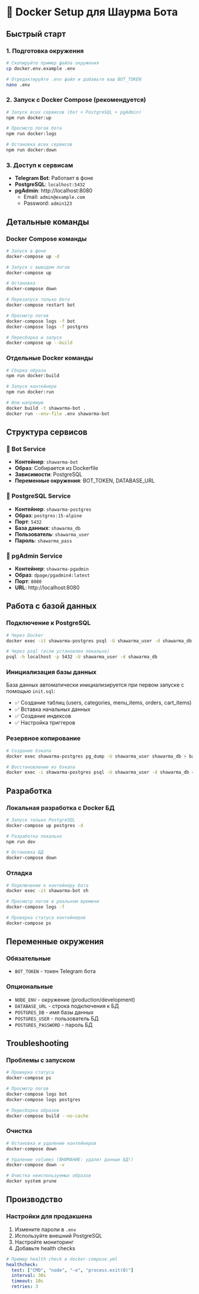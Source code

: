 # 🐳 Docker Setup для Шаурма Бота

## Быстрый старт

### 1. Подготовка окружения

```bash
# Скопируйте пример файла окружения
cp docker.env.example .env

# Отредактируйте .env файл и добавьте ваш BOT_TOKEN
nano .env
```

### 2. Запуск с Docker Compose (рекомендуется)

```bash
# Запуск всех сервисов (бот + PostgreSQL + pgAdmin)
npm run docker:up

# Просмотр логов бота
npm run docker:logs

# Остановка всех сервисов
npm run docker:down
```

### 3. Доступ к сервисам

- **Telegram Bot**: Работает в фоне
- **PostgreSQL**: `localhost:5432`
- **pgAdmin**: http://localhost:8080
  - Email: `admin@example.com`
  - Password: `admin123`

## Детальные команды

### Docker Compose команды

```bash
# Запуск в фоне
docker-compose up -d

# Запуск с выводом логов
docker-compose up

# Остановка
docker-compose down

# Перезапуск только бота
docker-compose restart bot

# Просмотр логов
docker-compose logs -f bot
docker-compose logs -f postgres

# Пересборка и запуск
docker-compose up --build
```

### Отдельные Docker команды

```bash
# Сборка образа
npm run docker:build

# Запуск контейнера
npm run docker:run

# Или напрямую
docker build -t shawarma-bot .
docker run --env-file .env shawarma-bot
```

## Структура сервисов

### 🤖 Bot Service

- **Контейнер**: `shawarma-bot`
- **Образ**: Собирается из Dockerfile
- **Зависимости**: PostgreSQL
- **Переменные окружения**: BOT_TOKEN, DATABASE_URL

### 🐘 PostgreSQL Service

- **Контейнер**: `shawarma-postgres`
- **Образ**: `postgres:15-alpine`
- **Порт**: `5432`
- **База данных**: `shawarma_db`
- **Пользователь**: `shawarma_user`
- **Пароль**: `shawarma_pass`

### 🔧 pgAdmin Service

- **Контейнер**: `shawarma-pgadmin`
- **Образ**: `dpage/pgadmin4:latest`
- **Порт**: `8080`
- **URL**: http://localhost:8080

## Работа с базой данных

### Подключение к PostgreSQL

```bash
# Через Docker
docker exec -it shawarma-postgres psql -U shawarma_user -d shawarma_db

# Через psql (если установлен локально)
psql -h localhost -p 5432 -U shawarma_user -d shawarma_db
```

### Инициализация базы данных

База данных автоматически инициализируется при первом запуске с помощью `init.sql`:

- ✅ Создание таблиц (users, categories, menu_items, orders, cart_items)
- ✅ Вставка начальных данных
- ✅ Создание индексов
- ✅ Настройка триггеров

### Резервное копирование

```bash
# Создание бэкапа
docker exec shawarma-postgres pg_dump -U shawarma_user shawarma_db > backup.sql

# Восстановление из бэкапа
docker exec -i shawarma-postgres psql -U shawarma_user -d shawarma_db < backup.sql
```

## Разработка

### Локальная разработка с Docker БД

```bash
# Запуск только PostgreSQL
docker-compose up postgres -d

# Разработка локально
npm run dev

# Остановка БД
docker-compose down
```

### Отладка

```bash
# Подключение к контейнеру бота
docker exec -it shawarma-bot sh

# Просмотр логов в реальном времени
docker-compose logs -f

# Проверка статуса контейнеров
docker-compose ps
```

## Переменные окружения

### Обязательные

- `BOT_TOKEN` - токен Telegram бота

### Опциональные

- `NODE_ENV` - окружение (production/development)
- `DATABASE_URL` - строка подключения к БД
- `POSTGRES_DB` - имя базы данных
- `POSTGRES_USER` - пользователь БД
- `POSTGRES_PASSWORD` - пароль БД

## Troubleshooting

### Проблемы с запуском

```bash
# Проверка статуса
docker-compose ps

# Просмотр логов
docker-compose logs bot
docker-compose logs postgres

# Пересборка образов
docker-compose build --no-cache
```

### Очистка

```bash
# Остановка и удаление контейнеров
docker-compose down

# Удаление volumes (ВНИМАНИЕ: удалит данные БД!)
docker-compose down -v

# Очистка неиспользуемых образов
docker system prune
```

## Производство

### Настройки для продакшена

1. Измените пароли в `.env`
2. Используйте внешний PostgreSQL
3. Настройте мониторинг
4. Добавьте health checks

```yaml
# Пример health check в docker-compose.yml
healthcheck:
  test: ["CMD", "node", "-e", "process.exit(0)"]
  interval: 30s
  timeout: 10s
  retries: 3
```
